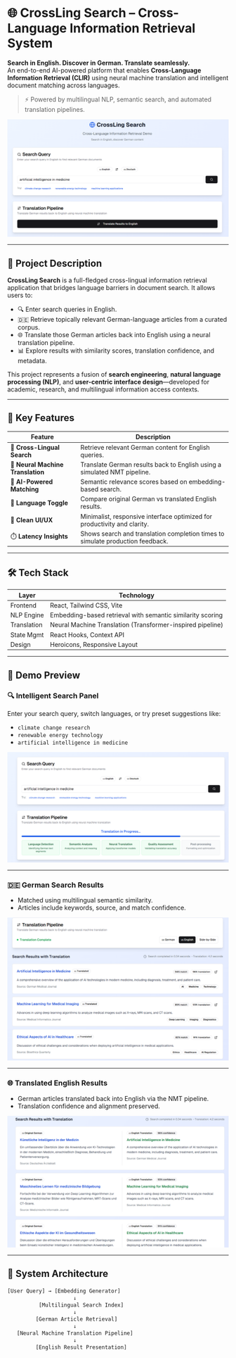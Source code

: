# 🌐 CrossLing Search – Cross-Language Information Retrieval System

**Search in English. Discover in German. Translate seamlessly.**  
An end-to-end AI-powered platform that enables **Cross-Language Information Retrieval (CLIR)** using neural machine translation and intelligent document matching across languages.

> ⚡️ Powered by multilingual NLP, semantic search, and automated translation pipelines.

![CLIR UI Overview](./screenshots/menu.png)

---

## 📘 Project Description

**CrossLing Search** is a full-fledged cross-lingual information retrieval application that bridges language barriers in document search. It allows users to:

- 🔍 Enter search queries in English.
- 🇩🇪 Retrieve topically relevant German-language articles from a curated corpus.
- 🌐 Translate those German articles back into English using a neural translation pipeline.
- 📊 Explore results with similarity scores, translation confidence, and metadata.

This project represents a fusion of **search engineering**, **natural language processing (NLP)**, and **user-centric interface design**—developed for academic, research, and multilingual information access contexts.

---

## 🧠 Key Features

| Feature                          | Description |
|----------------------------------|-------------|
| 🔄 **Cross-Lingual Search**     | Retrieve relevant German content for English queries. |
| 🤖 **Neural Machine Translation** | Translate German results back to English using a simulated NMT pipeline. |
| 🧠 **AI-Powered Matching**      | Semantic relevance scores based on embedding-based search. |
| 🧩 **Language Toggle**           | Compare original German vs translated English results. |
| 🧼 **Clean UI/UX**               | Minimalist, responsive interface optimized for productivity and clarity. |
| ⏱️ **Latency Insights**          | Shows search and translation completion times to simulate production feedback. |

---

## 🛠️ Tech Stack

| Layer        | Technology                    |
|--------------|-------------------------------|
| Frontend     | React, Tailwind CSS, Vite     |
| NLP Engine   | Embedding-based retrieval with semantic similarity scoring |
| Translation  | Neural Machine Translation (Transformer-inspired pipeline) |
| State Mgmt   | React Hooks, Context API       |
| Design       | Heroicons, Responsive Layout   |

---

## 📸 Demo Preview

### 🔍 Intelligent Search Panel
Enter your search query, switch languages, or try preset suggestions like:
- `climate change research`
- `renewable energy technology`
- `artificial intelligence in medicine`

![Search UI](./screenshots/process.png)

---

### 🇩🇪 German Search Results
- Matched using multilingual semantic similarity.
- Articles include keywords, source, and match confidence.

![German Results](./screenshots/english.png)

---

### 🌐 Translated English Results
- German articles translated back into English via the NMT pipeline.
- Translation confidence and alignment preserved.

![Translated Results](./screenshots/german.png)

---

## 🧩 System Architecture

```plaintext
[User Query] → [Embedding Generator]
                     ↓
          [Multilingual Search Index]
                     ↓
         [German Article Retrieval]
                     ↓
   [Neural Machine Translation Pipeline]
                     ↓
         [English Result Presentation]
